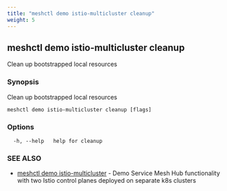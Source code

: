 ```yaml
---
title: "meshctl demo istio-multicluster cleanup"
weight: 5
---
```

## meshctl demo istio-multicluster cleanup

Clean up bootstrapped local resources

### Synopsis

Clean up bootstrapped local resources

```
meshctl demo istio-multicluster cleanup [flags]
```

### Options

```
  -h, --help   help for cleanup
```

### SEE ALSO

* [meshctl demo istio-multicluster](../meshctl_demo_istio-multicluster)	 - Demo Service Mesh Hub functionality with two Istio control planes deployed on separate k8s clusters

